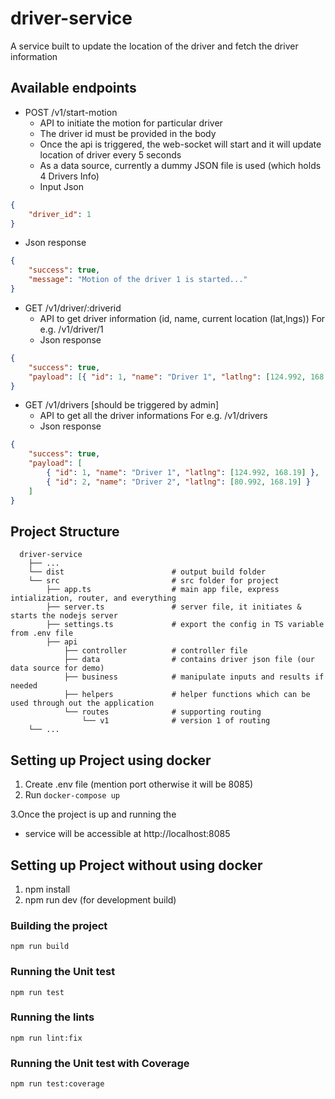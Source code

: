 # driver-service

A service built to update the location of the driver and fetch the driver information

## Available endpoints

-   POST /v1/start-motion
    -   API to initiate the motion for particular driver
    -   The driver id must be provided in the body
    -   Once the api is triggered, the web-socket will start and it will update location of driver every 5 seconds
    -   As a data source, currently a dummy JSON file is used (which holds 4 Drivers Info)
    -   Input Json

```json
{
    "driver_id": 1
}
```

-   Json response

```json
{
    "success": true,
    "message": "Motion of the driver 1 is started..."
}
```

-   GET /v1/driver/:driverid
    -   API to get driver information (id, name, current location (lat,lngs))
        For e.g. /v1/driver/1
    -   Json response

```json
{
    "success": true,
    "payload": [{ "id": 1, "name": "Driver 1", "latlng": [124.992, 168.19] }]
}
```

-   GET /v1/drivers [should be triggered by admin]
    -   API to get all the driver informations
        For e.g. /v1/drivers
    -   Json response

```json
{
    "success": true,
    "payload": [
        { "id": 1, "name": "Driver 1", "latlng": [124.992, 168.19] },
        { "id": 2, "name": "Driver 2", "latlng": [80.992, 168.19] }
    ]
}
```

## Project Structure

```
  driver-service
    ├── ...
    └── dist                        # output build folder
    └── src                         # src folder for project
        ├── app.ts                  # main app file, express intialization, router, and everything
        ├── server.ts               # server file, it initiates & starts the nodejs server
        ├── settings.ts             # export the config in TS variable from .env file
        ├── api
            ├── controller          # controller file
            ├── data                # contains driver json file (our data source for demo)
            ├── business            # manipulate inputs and results if needed
            ├── helpers             # helper functions which can be used through out the application
            └── routes              # supporting routing
                └── v1              # version 1 of routing
    └── ...
```

## Setting up Project using docker

1. Create .env file (mention port otherwise it will be 8085)
2. Run
   `docker-compose up`

3.Once the project is up and running the

-   service will be accessible at http://localhost:8085

## Setting up Project without using docker

1. npm install
2. npm run dev (for development build)

### Building the project

`npm run build`

### Running the Unit test

`npm run test`

### Running the lints

`npm run lint:fix`

### Running the Unit test with Coverage

`npm run test:coverage`
